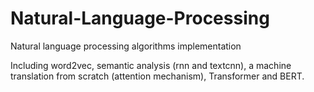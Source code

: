 # Natural-Language-Processing
Natural language processing algorithms implementation

Including word2vec, semantic analysis (rnn and textcnn), a machine translation from scratch (attention mechanism), Transformer and BERT.
